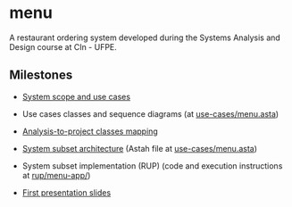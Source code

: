 # menu
A restaurant ordering system developed during the Systems Analysis and Design course at CIn - UFPE.

## Milestones

- [System scope and use cases](https://docs.google.com/document/d/1ea_Dymf2i6xXB3ZDfmYOICXe-dn_Tnpd/edit?usp=sharing&ouid=118139996540499692024&rtpof=true&sd=true)

- Use cases classes and sequence diagrams (at [use-cases/menu.asta](use-cases/menu.asta))

- [Analysis-to-project classes mapping](https://docs.google.com/document/d/12HpAAkpVwouViofAUQd-PJxVqzEIJRYCrbXyb2Xk9UE/edit?usp=sharing)

- [System subset architecture](use-cases/architecture-vis.pdf) (Astah file at [use-cases/menu.asta](use-cases/menu.asta))

- System subset implementation (RUP) (code and execution instructions at [rup/menu-app/](rup/menu-app/))

- [First presentation slides](https://docs.google.com/presentation/d/14m_SIejVbhmPLoS7yTWz1efKieO7xJbmh4emPcjCjM4/edit?usp=sharing)
